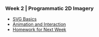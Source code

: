 ### Week 2 | Programmatic 2D Imagery

- [SVG Basics](svg.md)
- [Animation and Interaction](animate.md)
- [Homework for Next Week](homework.md)

